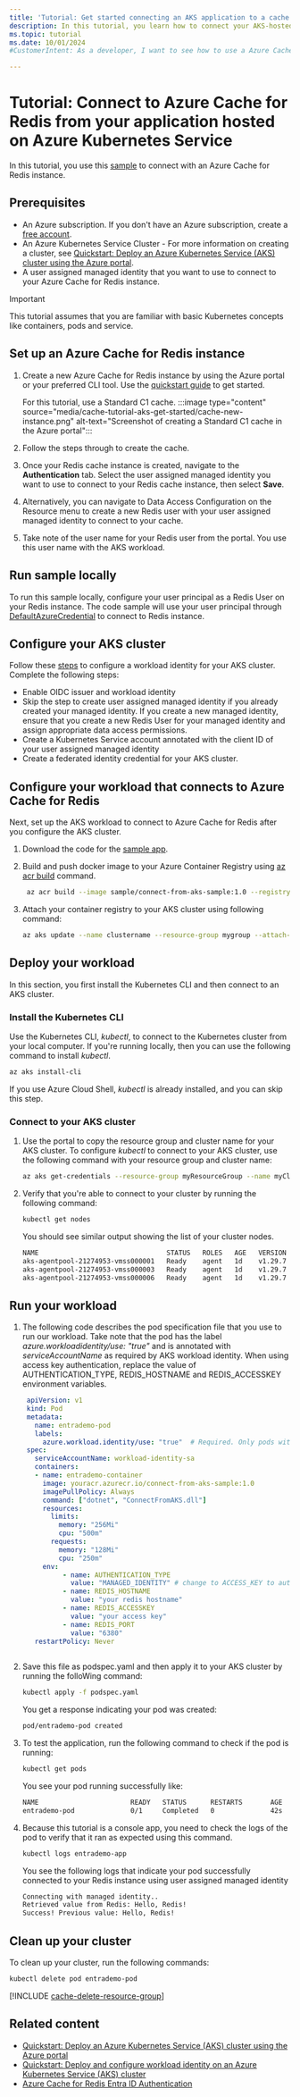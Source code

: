 ```yaml
---
title: 'Tutorial: Get started connecting an AKS application to a cache'
description: In this tutorial, you learn how to connect your AKS-hosted application to an Azure Cache for Redis instance.
ms.topic: tutorial
ms.date: 10/01/2024
#CustomerIntent: As a developer, I want to see how to use a Azure Cache for Redis instance with an AKS container so that I see how I can use my cache instance with a Kubernetes cluster.

---
```


# Tutorial: Connect to Azure Cache for Redis from your application hosted on Azure Kubernetes Service

In this tutorial, you use this [sample](https://github.com/Azure-Samples/azure-cache-redis-samples/tree/main/tutorial/connect-from-aks) to connect with an Azure Cache for Redis instance.

## Prerequisites

- An Azure subscription. If you don't have an Azure subscription, create a [free account](https://azure.microsoft.com/free/?WT.mc_id=A261C142F).
- An Azure Kubernetes Service Cluster - For more information on creating a cluster, see [Quickstart: Deploy an Azure Kubernetes Service (AKS) cluster using the Azure portal](/azure/aks/learn/quick-kubernetes-deploy-portal).
- A user assigned managed identity that you want to use to connect to your Azure Cache for Redis instance.

> [!IMPORTANT]
> This tutorial assumes that you are familiar with basic Kubernetes concepts like containers, pods and service.

## Set up an Azure Cache for Redis instance

1. Create a new Azure Cache for Redis instance by using the Azure portal or your preferred CLI tool. Use the [quickstart guide](quickstart-create-redis.md) to get started.

    For this tutorial, use a Standard C1 cache.
    :::image type="content" source="media/cache-tutorial-aks-get-started/cache-new-instance.png" alt-text="Screenshot of creating a Standard C1 cache in the Azure portal":::

1. Follow the steps through to create the cache.

1. Once your Redis cache instance is created, navigate to the **Authentication** tab. Select the user assigned managed identity you want to use to connect to your Redis cache instance, then select **Save**.

1. Alternatively, you can navigate to Data Access Configuration on the Resource menu to create a new Redis user with your user assigned managed identity to connect to your cache.

1. Take note of the user name for your Redis user from the portal. You use this user name with the AKS workload.

## Run sample locally

To run this sample locally, configure your user principal as a Redis User on your Redis instance. The code sample will use your user principal through [DefaultAzureCredential](/dotnet/azure/sdk/authentication/?tabs=command-line#use-defaultazurecredential-in-an-application) to connect to Redis instance.

## Configure your AKS cluster

Follow these [steps](/azure/aks/workload-identity-deploy-cluster) to configure a workload identity for your AKS cluster. Complete the following steps:

- Enable OIDC issuer and workload identity
- Skip the step to create user assigned managed identity if you already created your managed identity. If you create a new managed identity, ensure that you create a new Redis User for your managed identity and assign appropriate data access permissions.
- Create a Kubernetes Service account annotated with the client ID of your user assigned managed identity
- Create a federated identity credential for your AKS cluster.

## Configure your workload that connects to Azure Cache for Redis

Next, set up the AKS workload to connect to Azure Cache for Redis after you configure the AKS cluster.

1. Download the code for the [sample app](https://github.com/Azure-Samples/azure-cache-redis-sample/connect-from-aks).

1. Build and push docker image to your Azure Container Registry using [az acr build](/cli/azure/acr#az-acr-build) command.

   ```bash
    az acr build --image sample/connect-from-aks-sample:1.0 --registry yourcontainerregistry --file Dockerfile .
   ```

1. Attach your container registry to your AKS cluster using following command:

    ```bash
    az aks update --name clustername --resource-group mygroup --attach-acr youracrname
    ```

## Deploy your workload

In this section, you first install the Kubernetes CLI and then connect to an AKS cluster.

### Install the Kubernetes CLI

Use the Kubernetes CLI, _kubectl_, to connect to the Kubernetes cluster from your local computer. If you're running locally, then you can use the following command to install _kubectl_.

```bash
az aks install-cli
```

If you use Azure Cloud Shell, _kubectl_ is already installed, and you can skip this step.

### Connect to your AKS cluster

1. Use the portal to copy the resource group and cluster name for your AKS cluster. To configure _kubectl_ to connect to your AKS cluster, use the following command with your resource group and cluster name:

   ```bash
   az aks get-credentials --resource-group myResourceGroup --name myClusterName
    ```

1. Verify that you're able to connect to your cluster by running the following command:

    ```bash
    kubectl get nodes
    ```

    You should see similar output showing the list of your cluster nodes.

    ```bash
    NAME                                STATUS   ROLES   AGE   VERSION
    aks-agentpool-21274953-vmss000001   Ready    agent   1d    v1.29.7
    aks-agentpool-21274953-vmss000003   Ready    agent   1d    v1.29.7
    aks-agentpool-21274953-vmss000006   Ready    agent   1d    v1.29.7
    ```

## Run your workload

1. The following code describes the pod specification file that you use to run our workload. Take note that the pod has the label _azure.workloadidentity/use: "true"_ and is annotated with _serviceAccountName_ as required by AKS workload identity. When using access key authentication, replace the value of AUTHENTICATION_TYPE, REDIS_HOSTNAME and REDIS_ACCESSKEY environment variables.

   ```yml
    apiVersion: v1
    kind: Pod
    metadata:
      name: entrademo-pod
      labels:
        azure.workload.identity/use: "true"  # Required. Only pods with this label can use workload identity.
    spec:
      serviceAccountName: workload-identity-sa
      containers:
      - name: entrademo-container
        image: youracr.azurecr.io/connect-from-aks-sample:1.0
        imagePullPolicy: Always
        command: ["dotnet", "ConnectFromAKS.dll"] 
        resources:
          limits:
            memory: "256Mi"
            cpu: "500m"
          requests:
            memory: "128Mi"
            cpu: "250m"
        env:
             - name: AUTHENTICATION_TYPE
               value: "MANAGED_IDENTITY" # change to ACCESS_KEY to authenticate using access key
             - name: REDIS_HOSTNAME
               value: "your redis hostname"
             - name: REDIS_ACCESSKEY
               value: "your access key" 
             - name: REDIS_PORT
               value: "6380"
      restartPolicy: Never
    
   ```

1. Save this file as podspec.yaml and then apply it to your AKS cluster by running the folloWing command:

    ```bash
    kubectl apply -f podspec.yaml
    ```

   You get a response indicating your pod was created:

    ```bash
    pod/entrademo-pod created
    ```

1. To test the application, run the following command to check if the pod is running:

    ```bash
    kubectl get pods
    ```

    You see your pod running successfully like:

    ```bash
    NAME                       READY   STATUS      RESTARTS       AGE
    entrademo-pod              0/1     Completed   0              42s
   ```

1. Because this tutorial is a console app, you need to check the logs of the pod to verify that it ran as expected using this command.

    ```bash
    kubectl logs entrademo-app
    ```

    You see the following logs that indicate your pod successfully connected to your Redis instance using user assigned managed identity

    ```bash
    Connecting with managed identity..
    Retrieved value from Redis: Hello, Redis!
    Success! Previous value: Hello, Redis!
   ```

## Clean up your cluster

To clean up your cluster, run the following commands:

```bash
kubectl delete pod entrademo-pod
```

[!INCLUDE [cache-delete-resource-group](includes/cache-delete-resource-group.md)]

## Related content

- [Quickstart: Deploy an Azure Kubernetes Service (AKS) cluster using the Azure portal](/azure/aks/learn/quick-kubernetes-deploy-portal)
- [Quickstart: Deploy and configure workload identity on an Azure Kubernetes Service (AKS) cluster](/azure/aks/workload-identity-deploy-cluster)
- [Azure Cache for Redis Entra ID Authentication](/azure/azure-cache-for-redis/cache-azure-active-directory-for-authentication)
